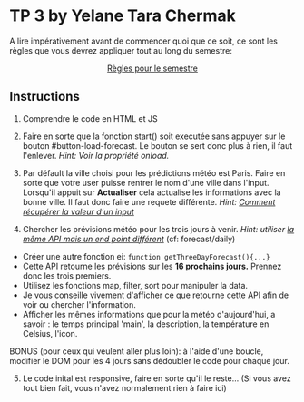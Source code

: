 # TP 3 by Yelane Tara Chermak

A lire impérativement avant de commencer quoi que ce soit, ce sont les règles que vous devrez appliquer tout au long du semestre:

<p align="center">
 <a href="https://gitlab.com/Adrien_Kourganoff/instructions_web_ocres_ing4/-/blob/master/README.md">Règles pour le semestre</a>
</p>

## Instructions

1. Comprendre le code en HTML et JS

2. Faire en sorte que la fonction start() soit executée sans appuyer sur le bouton #button-load-forecast.
Le bouton se sert donc plus à rien, il faut l'enlever.
*Hint: Voir la propriété onload.*

3. Par défault la ville choisi pour les prédictions météo est Paris. Faire en sorte que votre user puisse rentrer le nom d'une ville dans l'input. Lorsqu'il appuit sur **Actualiser** cela actualise les informations avec la bonne ville. Il faut donc faire une requete différente.
*Hint: [Comment récupérer la valeur d'un input](https://stackoverflow.com/questions/11563638/how-do-i-get-the-value-of-text-input-field-using-javascript)*

4. Chercher les prévisions météo pour les trois jours à venir.
*Hint: utiliser [la même API mais un end point différent](https://openweathermap.org/forecast16)* (cf: forecast/daily)

* Créer une autre fonction ei: ```function getThreeDayForecast(){...}```
* Cette API retourne les prévisions sur les **16 prochains jours.** Prennez donc les trois premiers. 
* Utilisez les fonctions map, filter, sort pour manipuler la data.
* Je vous conseille vivement d'afficher ce que retourne cette API afin de voir ou chercher l'information.
* Afficher les mêmes informations que pour la météo d'aujourd'hui, a savoir : le temps principal 'main', la description, la température en Celsius, l'icon.

BONUS (pour ceux qui veulent aller plus loin): à l'aide d'une boucle, modifier le DOM pour les 4 jours sans dédoubler le code pour chaque jour.

5. Le code inital est responsive, faire en sorte qu'il le reste... (Si vous avez tout bien fait, vous n'avez normalement rien à faire ici)
